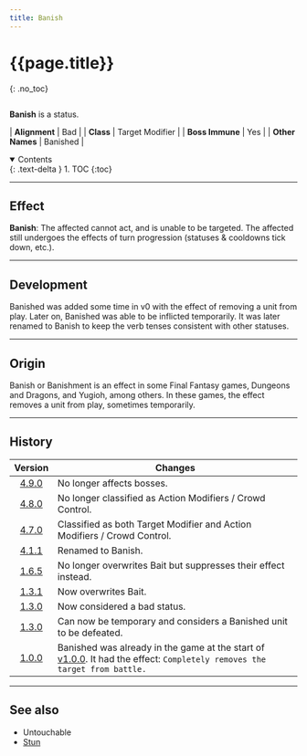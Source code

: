 ```yaml
---
title: Banish
---
```


# {{page.title}}
{: .no_toc}

<div class="row">
<div class="column content" markdown="1">

**Banish** is a status.

| **Alignment** | Bad |
| **Class** | Target Modifier |
| **Boss Immune** | Yes |
| **Other Names** | Banished |

</div>
<div class="column toc" markdown="1">
<details open markdown="block">
<summary>
Contents
</summary>
{: .text-delta }
1. TOC
{:toc}
</details>
</div>
</div> 

---

## Effect

**Banish**: The affected cannot act, and is unable to be targeted. The affected still undergoes the effects of turn progression (statuses & cooldowns tick down, etc.).

---

## Development

Banished was added some time in v0 with the effect of removing a unit from play. Later on, Banished was able to be inflicted temporarily. It was later renamed to Banish to keep the verb tenses consistent with other statuses.

---

## Origin

Banish or Banishment is an effect in some Final Fantasy games, Dungeons and Dragons, and Yugioh, among others. In these games, the effect removes a unit from play, sometimes temporarily.

---

## History

| Version | Changes |
| :---: | --- |
| [4.9.0](v4#v4.9.0) | No longer affects bosses. |
| [4.8.0](v4#v4.8.0) | No longer classified as Action Modifiers / Crowd Control. |
| [4.7.0](v4#v4.7.0) | Classified as both Target Modifier and Action Modifiers / Crowd Control. |
| [4.1.1](v4#v4.1.1) | Renamed to Banish. |
| [1.6.5](v1#v1.6.5) | No longer overwrites Bait but suppresses their effect instead. |
| [1.3.1](v1#v1.3.1) | Now overwrites Bait. |
| [1.3.0](v1#v1.3.0) | Now considered a bad status. |
| [1.3.0](v1#v1.3.0) | Can now be temporary and considers a Banished unit to be defeated. |
| [1.0.0](v1#v1.0.0) | Banished was already in the game at the start of [v1.0.0](v1#v1.0.0). It had the effect: `Completely removes the target from battle.` |

---

## See also

- Untouchable
- [Stun](stun)